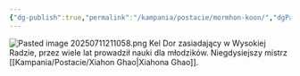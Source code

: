 ```yaml
---
{"dg-publish":true,"permalink":"/kampania/postacie/mormhon-koon/","dgPassFrontmatter":true}
---
```


![Pasted image 20250711211058.png](/img/user/6%20Obrazy/Pasted%20image%2020250711211058.png)
Kel Dor zasiadający w Wysokiej Radzie, przez wiele lat prowadził nauki dla młodzików. Niegdysiejszy mistrz [[Kampania/Postacie/Xiahon Ghao\|Xiahona Ghao]].